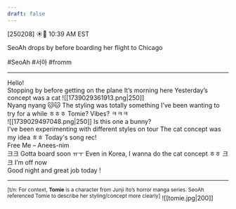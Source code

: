 ```yaml
---
draft: false
---
```

[250208] ☀️💭 10:39 AM EST 

SeoAh drops by before boarding her flight to Chicago

#SeoAh #서아 #fromm

____

Hello!  
Stopping by before getting on the plane
It’s morning here
Yesterday’s concept was a cat
![[1739029361913.png|250]]  
Nyang nyang 
🐱🐱
The styling was totally something I’ve been wanting to try for a while ㅎㅎㅎ
Tomie? Vibes? ㅋㅋㅋ  
![[1739029497048.png|250]]
Is this one a bunny?  
I’ve been experimenting with different styles on tour
The cat concept was my idea ㅎㅎ
Today's song rec!  
Free Me – Anees-nim  
크크
Gotta board soon ㅠㅜ
Even in Korea, I wanna do the cat concept
ㅎㅎ 
크크
I’m off now  
Good night and great job today !
___
<sup>[t/n: For context, **Tomie** is a character from Junji Ito’s horror manga series. SeoAh referenced Tomie to describe her styling/concept more clearly]</sup>
![[tomie.jpg|200]]
